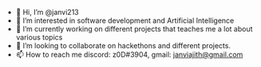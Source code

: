 - 👋 Hi, I’m @janvi213 
- 👀 I’m interested in software development and Artificial Intelligence
- 🌱 I’m currently working on different projects that teaches me a lot about various topics 
- 💞️ I’m looking to collaborate on hackethons and different projects. 
- 📫 How to reach me discord: z0D#3904, gmail: janviajith@gmail.com

<!---
janvi213/janvi213 is a ✨ special ✨ repository because its `README.md` (this file) appears on your GitHub profile.
You can click the Preview link to take a look at your changes.
--->
